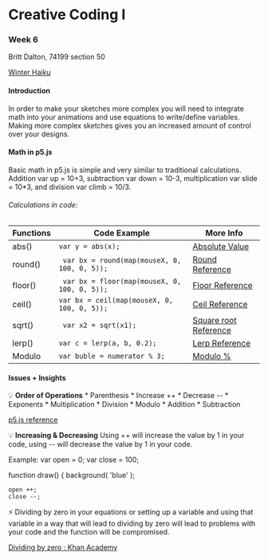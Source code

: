 # Creative Coding I #
### Week 6 ###

Britt Dalton, 74199 section 50

[ Winter Haiku ](https://brittdalton.github.io/Creative_Coding_HW/HW_06/Math_strings_objects_ohmy)



 #### Introduction ####
In order to make your sketches more complex you will need to integrate math into your
animations and use equations to write/define variables. Making more complex sketches
gives you an increased amount of control over your designs.

 #### Math in p5.js ####
 Basic math in p5.js is simple and very similar to traditional calculations. Addition
 var up = 10+3, subtraction var down = 10-3, multiplication var slide = 10*3, and
 division var climb = 10/3.

###### Calculations in code: ######

|Functions | Code Example | More Info |
|---------- | -------------|-----------|
| abs() | `var y = abs(x);`| [Absolute Value](https://p5js.org/reference/#/p5/abs) |
| round() | ` var bx = round(map(mouseX, 0, 100, 0, 5));`| [Round Reference](https://p5js.org/reference/#/p5/round) |
| floor()| ` var bx = floor(map(mouseX, 0, 100, 0, 5));`|[Floor Reference](https://p5js.org/reference/#/p5/floor) |
| ceil() | `var bx = ceil(map(mouseX, 0, 100, 0, 5));`|[Ceil Reference](https://p5js.org/reference/#/p5/ceil) |
| sqrt() | ` var x2 = sqrt(x1);`|[Square root Reference](https://p5js.org/reference/#/p5/sqrt) |
| lerp() | ` var c = lerp(a, b, 0.2); `| [Lerp Reference](https://p5js.org/reference/#/p5/lerp) |
| Modulo  | `var buble = numerator % 3;`|  [Modulo %](https://p5js.org/reference/#/p5/ellipseMode) |


 #### Issues + Insights ####

:bulb: **Order of Operations**
        * Parenthesis
        * Increase ++
        * Decrease --
        * Exponents
        * Multiplication
        * Division
        * Modulo
        * Addition
        * Subtraction

 [p5.js reference](https://p5js.org/reference/)

 :bulb: **Increasing & Decreasing** Using ++ will increase the value by 1 in your code,
 using -- will decrease the value by 1 in your code.

 Example:
var open = 0;
var close = 100;

function draw() {
    background( 'blue' );


    open ++;
    close --;

 :zap: Dividing by zero in your equations or setting up a variable and using that
 variable in a way that will lead to dividing by zero will lead to problems with your
 code and the function will be compromised.

 [Dividing by zero : Khan Academy](https://www.khanacademy.org/math/algebra/introduction-to-algebra/division-by-zero/v/why-dividing-by-zero-is-undefined)
